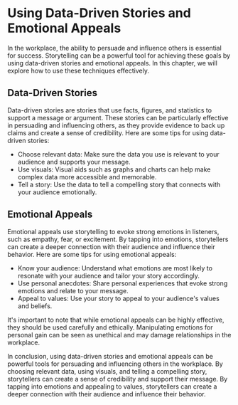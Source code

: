 Using Data-Driven Stories and Emotional Appeals
===================================================================================================

In the workplace, the ability to persuade and influence others is essential for success. Storytelling can be a powerful tool for achieving these goals by using data-driven stories and emotional appeals. In this chapter, we will explore how to use these techniques effectively.

Data-Driven Stories
-------------------

Data-driven stories are stories that use facts, figures, and statistics to support a message or argument. These stories can be particularly effective in persuading and influencing others, as they provide evidence to back up claims and create a sense of credibility. Here are some tips for using data-driven stories:

* Choose relevant data: Make sure the data you use is relevant to your audience and supports your message.
* Use visuals: Visual aids such as graphs and charts can help make complex data more accessible and memorable.
* Tell a story: Use the data to tell a compelling story that connects with your audience emotionally.

Emotional Appeals
-----------------

Emotional appeals use storytelling to evoke strong emotions in listeners, such as empathy, fear, or excitement. By tapping into emotions, storytellers can create a deeper connection with their audience and influence their behavior. Here are some tips for using emotional appeals:

* Know your audience: Understand what emotions are most likely to resonate with your audience and tailor your story accordingly.
* Use personal anecdotes: Share personal experiences that evoke strong emotions and relate to your message.
* Appeal to values: Use your story to appeal to your audience's values and beliefs.

It's important to note that while emotional appeals can be highly effective, they should be used carefully and ethically. Manipulating emotions for personal gain can be seen as unethical and may damage relationships in the workplace.

In conclusion, using data-driven stories and emotional appeals can be powerful tools for persuading and influencing others in the workplace. By choosing relevant data, using visuals, and telling a compelling story, storytellers can create a sense of credibility and support their message. By tapping into emotions and appealing to values, storytellers can create a deeper connection with their audience and influence their behavior.
